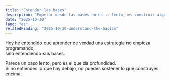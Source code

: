 ```yaml
---
title: "Entender las bases"
description: "Empezar desde las bases no es ir lento, es construir algo que aguante."
date: "2025-10-30"
lang: "es"
relatedFinding: "2025-10-30-understand-the-basics"
---
```


Hoy he entendido que aprender de verdad una estrategia no empieza programando,  
sino entendiendo sus bases.  

Parece un paso lento, pero es el que da profundidad.  
Si no entiendes lo que hay debajo, no puedes sostener lo que construyes encima.
